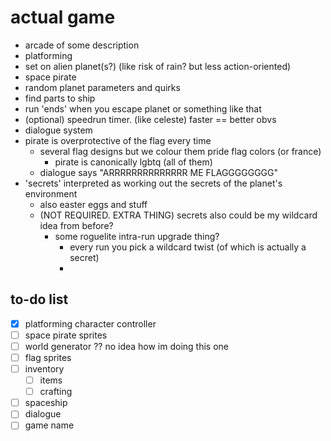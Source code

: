 
# actual game
- arcade of some description
- platforming
- set on alien planet(s?) (like risk of rain? but less action-oriented) 
- space pirate
- random planet parameters and quirks
- find parts to ship
- run 'ends' when you escape planet or something like that
- (optional) speedrun timer. (like celeste) faster == better obvs
- dialogue system
- pirate is overprotective of the flag every time
  - several flag designs but we colour them pride flag colors (or france)
    - pirate is canonically lgbtq (all of them)
  - dialogue says "ARRRRRRRRRRRRRR ME FLAGGGGGGGG"
- 'secrets' interpreted as working out the secrets of the planet's environment
  - also easter eggs and stuff
  - (NOT REQUIRED. EXTRA THING) secrets also could be my wildcard idea from before?
    - some roguelite intra-run upgrade thing?
      - every run you pick a wildcard twist (of which is actually a secret)
      - 



## to-do list
- [x] platforming character controller
- [ ] space pirate sprites
- [ ] world generator ?? no idea how im doing this one
- [ ] flag sprites
- [ ] inventory
  - [ ] items
  - [ ] crafting
- [ ] spaceship
- [ ] dialogue
- [ ] game name